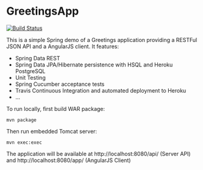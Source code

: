 GreetingsApp
============

[![Build Status](https://travis-ci.org/rogargon/greetingsApp.svg?branch=spring-data-rest)](https://travis-ci.org/rogargon/greetingsApp)

This is a simple Spring demo of a Greetings application providing a RESTFul JSON API and a AngularJS client. It features:

* Spring Data REST
* Spring Data JPA/Hibernate persistence with HSQL and Heroku PostgreSQL
* Unit Testing
* Spring Cucumber acceptance tests
* Travis Continuous Integration and automated deployment to Heroku
* ...

To run locally, first build WAR package:
```
mvn package
```

Then run embedded Tomcat server:
```
mvn exec:exec
```

The application will be available at http://localhost:8080/api/ (Server API) and http://localhost:8080/app/ (AngularJS Client)
